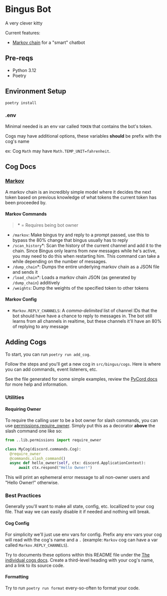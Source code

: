 # Bingus Bot

A very clever kitty

Current features:

- [Markov chain](https://en.wikipedia.org/wiki/Markov_chain) for a "smart" chatbot

## Pre-reqs

- Python 3.12
- Poetry

## Environment Setup

`poetry install`

### .env

Minimal needed is an env var called `TOKEN` that contains the bot's token.

Cogs may have additional options, these variables **should** be prefix with the cog's name

ex: Cog `Math` may have `Math.TEMP_UNIT=fahrenheit`.

## Cog Docs

### [Markov](src/bingus/cogs/markov.py)

A markov chain is an incredibly simple model where it decides the next token based on previous
knowledge of what tokens the current token has been proceeded by.

#### Markov Commands

> **\*** = Requires being bot owner

- `/markov`: Make bingus try and reply to a prompt passed, use this to bypass the 80% change that bingus
  usually has to reply
- `/scan_history`*: Scan the history of the current channel and add it to the chain. Since Bingus only learns
  from *new* messages while he's active, you may need to do this when restarting him. This command can take a while depending on the number of messages.
- `/dump_chain`*: Dumps the entire underlying markov chain as a JSON file and sends it
- `/load_chain`*: Loads a markov chain JSON (as generated by `/dump_chain`) additively
- `/weights`: Dump the weights of the specified token to other tokens

#### Markov Config

- `Markov.REPLY_CHANNELS`: A *comma-delimited* list of channel IDs that the bot should have
  have a chance to reply to messages in. The bot still learns from all channels in realtime, but
  these channels it'll have an 80% of replying to any message

## Adding Cogs

To start, you can run `poetry run add_cog`.

Follow the steps and you'll get a new cog in `src/bingus/cogs`. Here is where you can add
commands, event listeners, etc.

See the file generated for some simple examples, review the [PyCord docs](https://guide.pycord.dev/introduction) for more help and information.

### Utilities

#### Requiring Owner

To require the calling user to be a bot owner for slash commands, you can
use [permissions.require_owner](src/bingus/lib/permissions.py). Simply put this as
a decorator **above** the slash command one like so:

```py
from ..lib.permissions import require_owner

class MyCog(discord.commands.Cog):
  @require_owner
  @commands.slash_command()
  async def hello_owner(self, ctx: discord.ApplicationContext):
      await ctx.respond("Hello Owner!")
```

This will print an ephemeral error message to all non-owner users and "Hello Owner!" otherwise.

### Best Practices

Generally you'll want to make all state, config, etc. locallized to your cog file. That
way we can easily disable it if needed and nothing will break.

#### Cog Config

For simplicity we'll just use env vars for config. Prefix any env vars your cog will
read with the cog's name and a `.` (example: `Markov` cog can have a var called `Markov.REPLY_CHANNELS`).

Try to documents these options within this README file under the [The individual cogs docs](#cog-docs).
Create a third-level heading with your cog's name, and a link to its source code.

#### Formatting

Try to run `poetry run format` every-so-often to format your code.
